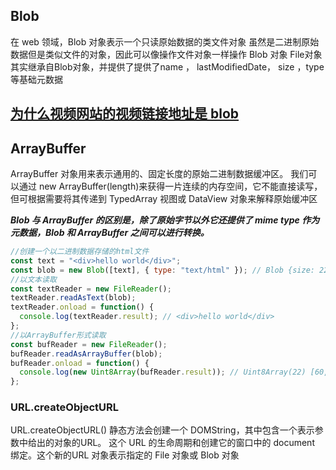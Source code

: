 ## Blob 

在 web 领域，Blob 对象表示一个只读原始数据的类文件对象
虽然是二进制原始数据但是类似文件的对象，因此可以像操作文件对象一样操作 Blob 对象
File对象其实继承自Blob对象，并提供了提供了name ， lastModifiedDate， size ，type 等基础元数据
## [为什么视频网站的视频链接地址是 blob](https://juejin.cn/post/6844903880774385671)

## ArrayBuffer

ArrayBuffer 对象用来表示通用的、固定长度的原始二进制数据缓冲区。
我们可以通过 new ArrayBuffer(length)来获得一片连续的内存空间，它不能直接读写，但可根据需要将其传递到 TypedArray 视图或 DataView 对象来解释原始缓冲区

***Blob 与 ArrayBuffer 的区别是，除了原始字节以外它还提供了 mime type 作为元数据，Blob 和 ArrayBuffer 之间可以进行转换。***
```js
//创建一个以二进制数据存储的html文件
const text = "<div>hello world</div>";
const blob = new Blob([text], { type: "text/html" }); // Blob {size: 22, type: "text/html"}
//以文本读取
const textReader = new FileReader();
textReader.readAsText(blob);
textReader.onload = function() {
  console.log(textReader.result); // <div>hello world</div>
};
//以ArrayBuffer形式读取
const bufReader = new FileReader();
bufReader.readAsArrayBuffer(blob);
bufReader.onload = function() {
  console.log(new Uint8Array(bufReader.result)); // Uint8Array(22) [60, 100, 105, 118, 62, 104, 101, 108, 108, 111, 32, 119, 111, 114, 108, 100, 60, 47, 100, 105, 118, 62]
};

```
### URL.createObjectURL
URL.createObjectURL() 静态方法会创建一个 DOMString，其中包含一个表示参数中给出的对象的URL。
这个 URL 的生命周期和创建它的窗口中的 document 绑定。这个新的URL 对象表示指定的 File 对象或 Blob 对象